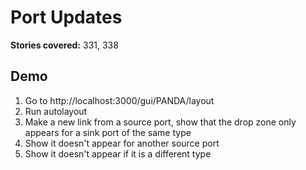 # Port Updates

**Stories covered:** 331, 338

## Demo

1. Go to http://localhost:3000/gui/PANDA/layout
1. Run autolayout
1. Make a new link from a source port, show that the drop zone only appears for a sink port of the same type
1. Show it doesn't appear for another source port
1. Show it doesn't appear if it is a different type